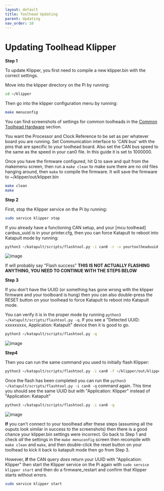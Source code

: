 ```yaml
---
layout: default 
title: Toolhead Updating
parent: Updating
nav_order: 10
---
```


# Updating Toolhead Klipper

**Step 1**

To update Klipper, you first need to compile a new klipper.bin with the correct settings.

Move into the klipper directory on the Pi by running:
```bash
cd ~/klipper
```
Then go into the klipper configuration menu by running:
```bash
make menuconfig
```

You can find screenshots of settings for common toolheads in the [Common Toolhead Hardware](./toolhead_flashing/common_hardware) section.

You want the Processor and Clock Reference to be set as per whatever board you are running. Set Communication interface to 'CAN bus' with the pins that are specific to your toolhead board. Also set the CAN bus speed to the same as the speed in your can0 file. In this guide it is set to 1000000.

Once you have the firmware configured, hit Q to save and quit from the makemenu screen, then run a `make clean` to make sure there are no old files hanging around, then `make` to compile the firmware. It will save the firmware to ~/klipper/out/klipper.bin
```bash
make clean
make
```

**Step 2**

First, stop the Klipper service on the Pi by running:

```bash
sudo service klipper stop
```

If you already have a functioning CAN setup, and your [mcu toolhead] canbus_uuid is in your printer.cfg, then you can force Katapult to reboot into Katapult mode by running:

```bash
python3 ~/katapult/scripts/flashtool.py -i can0 -r -u yourtoolheaduuid
```

![image](https://github.com/Esoterical/voron_canbus/assets/124253477/eda51419-6ab4-49c5-9c33-a581b08d085c)

If will probably say "Flash success" 
**THIS IS NOT ACTUALLY FLASHING ANYTHING, YOU NEED TO CONTINUE WITH THE STEPS BELOW**

**Step 3**

If you don't have the UUID (or something has gone wrong with the klipper firmware and your toolboard is hung) then you can also double-press the RESET button on your toolhead to force Katapult to reboot into Katapult mode.

You can verify it is in the proper mode by running `python3 ~/katapult/scripts/flashtool.py -q`. If you see a "Detected UUID: xxxxxxxxx, Application: Katapult" device then it is good to go.
```bash
python3 ~/katapult/scripts/flashtool.py -q
```

![image](https://github.com/Esoterical/voron_canbus/assets/124253477/ff9dcbb3-0456-4d87-8091-41d5d6050c02)

**Step4**

Then you can run the same command you used to initially flash Klipper:

```bash
python3 ~/katapult/scripts/flashtool.py -i can0 -f ~/klipper/out/klipper.bin -u yourtooolheaduuid
```

Once the flash has been completed you can run the `python3 ~/katapult/scripts/flashtool.py -i can0 -q` command again. This time you should see the same UUID but with "Application: Klipper" instead of "Application: Katapult"
```bash
python3 ~/katapult/scripts/flashtool.py -i can0 -q
```

![image](https://github.com/Esoterical/voron_canbus/assets/124253477/1e01f858-71f3-45b4-a69f-1f704dce80d4)


**If** you can't connect to your tooolhead after these steps (assuming all the ouputs look similar in success to the screenshots) then there is a good chance your klipper.bin settings were incorrect. Go back to Step 1 and check *all* the settings in the `make menuconfig` screen then recompile with `make clean` and `make`, and then double-click the reset button on your toolhead to kick it back to katapult mode then go from Step 3.

However, **if** the CAN query *does* return your UUID with "Application: Klipper" then start the Klipper service on the Pi again with `sudo service klipper start` and then do a firmware_restart and confirm that Klipper starts without errors.
```bash
sudo service klipper start
```

